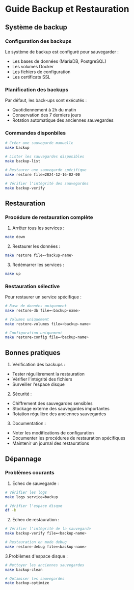 # Guide Backup et Restauration

## Système de backup

### Configuration des backups

Le système de backup est configuré pour sauvegarder :
- Les bases de données (MariaDB, PostgreSQL)
- Les volumes Docker
- Les fichiers de configuration
- Les certificats SSL

### Planification des backups

Par défaut, les back-ups sont exécutés :
- Quotidiennement à 2h du matin
- Conservation des 7 derniers jours
- Rotation automatique des anciennes sauvegardes

### Commandes disponbiles

```bash
# Créer une sauvegarde manuelle
make backup

# Lister les sauvegardes disponibles
make backup-list

# Restaurer une sauvegarde spécifique
make restore file=2024-12-16-02-00

# Vérifier l'intégrité des sauvegardes
make backup-verify
```

## Restauration

### Procédure de restauration complète

1. Arrêter tous les services :
```bash
make down
```
2. Restaurer les données :
```bash
make restore file=<backup-name>
```
3. Redémarrer les services :
```bash
make up
```

### Restauration sélective

Pour restaurer un service spécifique :
```bash
# Base de données uniquement
make restore-db file=<backup-name>

# Volumes uniquement
make restore-volumes file=<backup-name>

# Configuration uniquement
make restore-config file=<backup-name>
```

## Bonnes pratiques

1. Vérification des backups :
- Tester régulièrement la restauration
- Vérifier l'intégrité des fichiers
- Surveiller l'espace disque
2. Sécurité :
- Chiffrement des sauvegardes sensibles
- Stockage externe des sauvegardes importantes
- Rotation régulière des anciennes sauvegardes
3. Documentation :
- Noter les modifications de configuration
- Documenter les procédures de restauration spécifiques
- Maintenir un journal des restaurations

## Dépannage

### Problèmes courants

1. Échec de sauvegarde :
```bash
# Vérifier les logs
make logs service=backup

# Vérifier l'espace disque
df -h
```
2. Échec de restauration :
```bash
# Vérifier l'intégrité de la sauvegarde
make backup-verify file=<backup-name>

# Restauration en mode debug
make restore-debug file=<backup-name>
``` 
3.Problèmes d'espace disque :
```bash
# Nettoyer les anciennes sauvegardes
make backup-clean

# Optimiser les sauvegardes
make backup-optimize
```